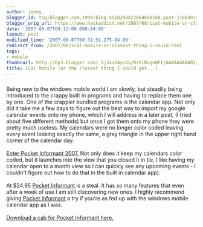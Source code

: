 ```yaml
---
author: jenny
blogger_id: tag:blogger.com,1999:blog-5518298822864690168.post-1166491912011318409
blogger_orig_url: https://www.hackaddict.net/2007/08/ical-mobile-or-closest-thing-i-could.html
date: '2007-08-07T09:13:00.000-04:00'
layout: post
modified_time: '2007-08-07T08:31:51.275-04:00'
redirect_from: /2007/08/ical-mobile-or-closest-thing-i-could.html
tags:
- mobile
thumbnail: http://bp3.blogger.com/_Gj3xvk4ycVs/RrhlNugnQFI/AAAAAAAAAQI/9J8WZjXyZkY/s72-c/MonthView.jpg
title: iCal Mobile (or the closest thing I could get...)
---
```


<a onblur="try {parent.deselectBloggerImageGracefully();} catch(e) {}" href="http://bp3.blogger.com/_Gj3xvk4ycVs/RrhlNugnQFI/AAAAAAAAAQI/9J8WZjXyZkY/s1600-h/MonthView.jpg"><img style="margin: 0px auto 10px; display: block; text-align: center; cursor: pointer;" src="http://bp3.blogger.com/_Gj3xvk4ycVs/RrhlNugnQFI/AAAAAAAAAQI/9J8WZjXyZkY/s320/MonthView.jpg" alt="" id="BLOGGER_PHOTO_ID_5095934264867242066" border="0" /></a>Being new to the windows mobile world I am slowly, but steadily being introduced to the crappy built in programs and having to replace them one by one.  One of the crappier bundled programs is the calendar app.  Not only did it take me a few days to figure out the best way to import my google calendar events onto my phone, which I will address in a later post, (I tried about five different methods) but once I got them onto my phone they were pretty much useless.  My calendars were no longer color coded leaving every event looking exactly the same, a grey triangle in the upper right hand corner of the calendar day.<br /><br /><a href="http://www.pocketinformant.com/products_info.php?p_id=pi&">Enter Pocket Informant 2007.</a>  Not only does it keep my calendars color coded, but it launches into the view that you closed it in (ie, I like having my calendar open to a month view so I can quickly see any upcoming events - I couldn't figure out how to do that in the built in calendar app).<br /><br />At $24.95 <a href="http://www.pocketinformant.com/products_info.php?p_id=pi&amp;">Pocket Informant</a> is a steal.  It has so many features that even after a week of use I am still discovering new ones.   I highly recommend giving <a href="http://www.pocketinformant.com/products_info.php?p_id=pi&">Pocket Informant</a> a try if you're as fed up with the windows mobile calendar  app as  I was.<br /><br /><a href="http://download.pocketinformant.com/7/CAB/">Download a cab for Pocket Informant here.</a>